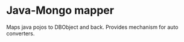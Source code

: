 # Java-Mongo mapper 

Maps java pojos to DBObject and back.
Provides mechanism for auto converters.

